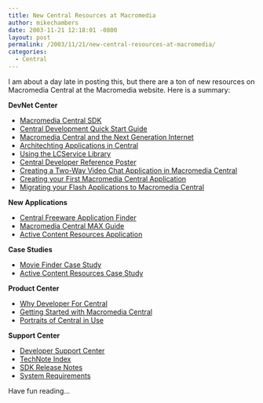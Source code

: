 ```yaml
---
title: New Central Resources at Macromedia
author: mikechambers
date: 2003-11-21 12:18:01 -0800
layout: post
permalink: /2003/11/21/new-central-resources-at-macromedia/
categories:
  - Central
---
```



I am about a day late in posting this, but there are a ton of new resources on Macromedia Central at the Macromedia website. Here is a summary:

<!--more-->

**DevNet Center**

*   [Macromedia Central SDK][1]
*   [Central Development Quick Start Guide][2]
*   [Macromedia Central and the Next Generation Internet][3]
*   [Architechting Applications in Central][4]
*   [Using the LCService Library][5]
*   [Central Developer Reference Poster][6]
*   [Creating a Two-Way Video Chat Application in Macromedia Central][7]
*   [Creating your First Macromedia Central Application][8]
*   [Migrating your Flash Applications to Macromedia Central][9]

**New Applications**

*   [Central Freeware Application Finder][10]
*   [Macromedia Central MAX Guide][11]
*   [Active Content Resources Application][12]

**Case Studies**

*   [Movie Finder Case Study][13]
*   [Active Content Resources Case Study][14]

**Product Center**

*   [Why Developer For Central][15]
*   [Getting Started with Macromedia Central][16]
*   [Portraits of Central in Use][17]

**Support Center**

*   [Developer Support Center][18]
*   [TechNote Index][19]
*   [SDK Release Notes][20]
*   [System Requirements][21]

Have fun reading...

 [1]: http://www.macromedia.com/go/central_sdk
 [2]: http://www.macromedia.com/devnet/central/articles/quick_start.html
 [3]: http://www.macromedia.com/devnet/logged_in/jallaire_central.html
 [4]: http://www.macromedia.com/devnet/central/articles/architecting_app.html
 [5]: http://www.macromedia.com/devnet/central/articles/lcservice.html
 [6]: http://www.macromedia.com/devnet/central/
 [7]: http://www.macromedia.com/devnet/central/articles/vchat.html
 [8]: http://www.macromedia.com/devnet/central/articles/my_first_app.html
 [9]: http://www.macromedia.com/devnet/central/articles/flash_migrate.html
 [10]: http://www.macromedia.com/go/freeware_finder
 [11]: http://www.macromedia.com/macromedia/conference/attendees/#central
 [12]: http://www.macromedia.com/devnet/activecontent/central_app/
 [13]: http://dynamic.macromedia.com/bin/MM/showcase/scripts/showcase_cs_cover.jsp?Showcase_OID=975622
 [14]: http://dynamic.macromedia.com/bin/MM/showcase/scripts/showcase_cs_cover.jsp?Showcase_OID=975621
 [15]: http://www.macromedia.com/software/central/productinfo/reasonstodevelop/
 [16]: http://www.macromedia.com/software/central/productinfo/gettingstarted/
 [17]: http://www.macromedia.com/software/central/
 [18]: http://www.macromedia.com/support/centraldev/
 [19]: http://www.macromedia.com/support/centraldev/technotes.html
 [20]: http://www.macromedia.com/support/documentation/en/central/1/releasenotes.html
 [21]: http://www.macromedia.com/software/central/productinfo/systemreqs/